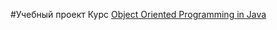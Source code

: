 #Учебный проект
Курс [Object Oriented Programming in Java](https://www.coursera.org/learn/object-oriented-java/home/welcome)
